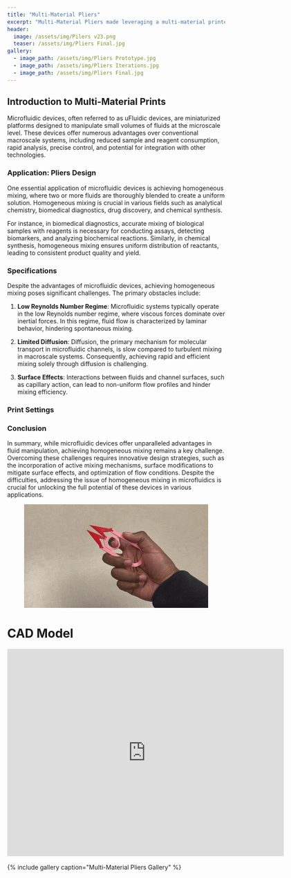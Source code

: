 ```yaml
---
title: "Multi-Material Pliers"
excerpt: "Multi-Material Pliers made leveraging a multi-material printer loaded with PLA and TPU"
header:
  image: /assets/img/Pilers v23.png
  teaser: /assets/img/Pliers Final.jpg
gallery:
  - image_path: /assets/img/Pliers Prototype.jpg
  - image_path: /assets/img/Pliers Iterations.jpg
  - image_path: /assets/img/Pliers Final.jpg
---
```



## Introduction to Multi-Material Prints

Microfluidic devices, often referred to as uFluidic devices, are miniaturized platforms designed to manipulate small volumes of fluids at the microscale level. These devices offer numerous advantages over conventional macroscale systems, including reduced sample and reagent consumption, rapid analysis, precise control, and potential for integration with other technologies. 

### Application: Pliers Design

One essential application of microfluidic devices is achieving homogeneous mixing, where two or more fluids are thoroughly blended to create a uniform solution. Homogeneous mixing is crucial in various fields such as analytical chemistry, biomedical diagnostics, drug discovery, and chemical synthesis.

For instance, in biomedical diagnostics, accurate mixing of biological samples with reagents is necessary for conducting assays, detecting biomarkers, and analyzing biochemical reactions. Similarly, in chemical synthesis, homogeneous mixing ensures uniform distribution of reactants, leading to consistent product quality and yield.

### Specifications  

Despite the advantages of microfluidic devices, achieving homogeneous mixing poses significant challenges. The primary obstacles include:

1. **Low Reynolds Number Regime**: Microfluidic systems typically operate in the low Reynolds number regime, where viscous forces dominate over inertial forces. In this regime, fluid flow is characterized by laminar behavior, hindering spontaneous mixing.

2. **Limited Diffusion**: Diffusion, the primary mechanism for molecular transport in microfluidic channels, is slow compared to turbulent mixing in macroscale systems. Consequently, achieving rapid and efficient mixing solely through diffusion is challenging.

3. **Surface Effects**: Interactions between fluids and channel surfaces, such as capillary action, can lead to non-uniform flow profiles and hinder mixing efficiency.

### Print Settings

### Conclusion

In summary, while microfluidic devices offer unparalleled advantages in fluid manipulation, achieving homogeneous mixing remains a key challenge. Overcoming these challenges requires innovative design strategies, such as the incorporation of active mixing mechanisms, surface modifications to mitigate surface effects, and optimization of flow conditions. Despite the difficulties, addressing the issue of homogeneous mixing in microfluidics is crucial for unlocking the full potential of these devices in various applications.


<div style="text-align:center">
    <img src="/assets/img/Pliers - Made with Clipchamp (1).gif" alt="Pliers in Action" />
</div>


# CAD Model
<iframe src="https://vanderbilt643.autodesk360.com/shares/public/SH512d4QTec90decfa6e2f2a4595556ebb0d?mode=embed" width="640" height="480" allowfullscreen="true" webkitallowfullscreen="true" mozallowfullscreen="true"  frameborder="0"></iframe>

{% include gallery caption="Multi-Material Pliers Gallery" %}

